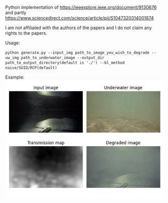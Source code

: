 Python implementation of https://ieeexplore.ieee.org/document/9130676 and partly 
https://www.sciencedirect.com/science/article/pii/S1047320314001874 <br>

I am not affiliated with the authors of the papers and I do not claim any rights to the papers.<br>

Usage:
```
python generate.py --input_img path_to_image_you_wish_to_degrade --uw_img path_to_underwater_image --output_dir path_to_output_directory(default is './') --bl_method naive/SUID/RCP(default)
```

Example:<br>
![](process.png "Generation process")
